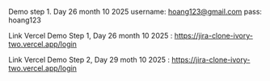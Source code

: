 Demo step 1. Day 26 month 10 2025
username: hoang123@gmail.com 
pass: hoang123

Link Vercel Demo Step 1, Day 26 month 10 2025 : https://jira-clone-ivory-two.vercel.app/login

Link Vercel Demo Step 2, Day 29 moth 10 2025 : https://jira-clone-ivory-two.vercel.app/login

